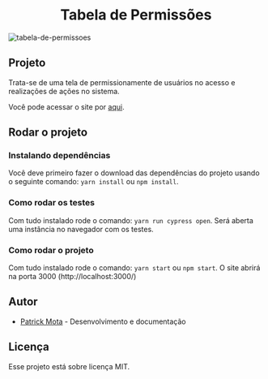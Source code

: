 <h1 align="center">Tabela de Permissões</h1>

![tabela-de-permissoes](https://user-images.githubusercontent.com/38691922/113139041-f8fc4300-91fc-11eb-9b4e-3a155b1b1788.png)

<h2>Projeto</h2>

Trata-se de uma tela de permissionamente de usuários no acesso e realizações de ações no sistema.

Você pode acessar o site por [aqui](https://tabela-de-permissoes.netlify.app/).

<h2>Rodar o projeto</h2>

<h3>Instalando dependências</h3>

Você deve primeiro fazer o download das dependências do projeto usando o seguinte comando: ``` yarn install ``` ou ``` npm install ```.

<h3>Como rodar os testes</h3>
 
Com tudo instalado rode o comando: ``` yarn run cypress open ```. Será aberta uma instância no navegador com os testes.

<h3>Como rodar o projeto</h3>

Com tudo instalado rode o comando: ``` yarn start ``` ou ``` npm start ```. O site abrirá na porta 3000 (http://localhost:3000/)

<h2>Autor</h2>

* [Patrick Mota](https://github.com/Patrick-Wilker) - Desenvolvimento e documentação

<h2>Licença</h2>

Esse projeto está sobre licença MIT.
